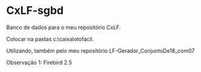 # CxLF-sgbd
Banco de dados para o meu repositório CxLF. 

Colocar na pastas c:\caixalotofacil. 

Utilizando, também pelo meu repositório LF-Gerador_ConjuntoDe18_com07

Observação 1: Firebird 2.5
